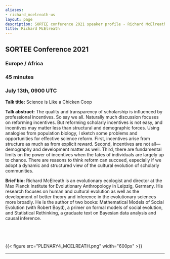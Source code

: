 ```yaml
---
aliases:
- richard_mcelreath-us
layout: page
description: SORTEE conference 2021 speaker profile - Richard McElreath
title: Richard McElreath
---
```


## SORTEE Conference 2021   

### Europe / Africa   

### 45 minutes    

### July 13th, 0900 UTC     


**Talk title:** Science is Like a Chicken Coop   

**Talk abstract:**  The quality and transparency of scholarship is influenced by professional incentives. So say we all. Naturally much discussion focuses on reforming incentives. But reforming scholarly incentives is not easy, and incentives may matter less than structural and demographic forces. Using analogies from population biology, I sketch some problems and opportunities for effective science reform. First, incentives arise from structure as much as from explicit reward. Second, incentives are not all—demography and development matter as well. Third, there are fundamental limits on the power of incentives when the fates of individuals are largely up to chance. There are reasons to think reform can succeed, especially if we adopt a dynamic and structured view of the cultural evolution of scholarly communities.   

**Brief bio:** Richard McElreath is an evolutionary ecologist and director at the Max Planck Institute for Evolutionary Anthropology in Leipzig, Germany. His research focuses on human and cultural evolution as well as the
development of better theory and inference in the evolutionary sciences more broadly. He is the author of two books: Mathematical Models of Social Evolution (with Robert Boyd), a primer on formal models of social evolution, and Statistical Rethinking, a graduate text on Bayesian data analysis and causal inference.



&nbsp;
--------------------------------------------------------------------------------------------------------------------


{{< figure src="PLENARY4_MCELREATH.png" width="600px" >}}

--------------------------------------------------------------------------------------------------------------------

&nbsp;



